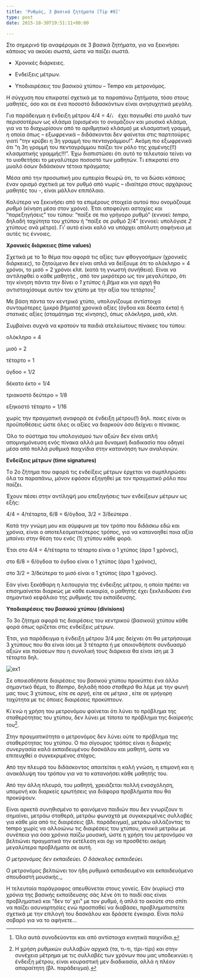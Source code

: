 ```yaml
---
title: 'Ρυθμός, 3 βασικά ζητήματα [Tip #8]'
type: post
date: 2015-10-30T19:51:11+00:00

---
```

Στο σημερινό tip αναφέρομαι σε 3 βασικά ζητήματα, για να ξεκινήσει κάποιος να ακούει σωστά, ώστε να παίζει σωστά.

  * Χρονικές διάρκειες.

  * Ενδείξεις μέτρων.

  * Υποδιαιρέσεις του βασικού χτύπου &#8211; Tempo και μετρονόμος.

Η σύγχυση που επικρατεί σχετικά με τα παραπάνω ζητήματα, τόσο στους μαθητές, όσο και σε ένα ποσοστό διδασκόντων είναι ανησυχητικά μεγάλη.

Για παράδειγμα η ένδειξη μέτρου 4/4 = 4/♩ έχει παγιωθεί στο μυαλό των περισσοτέρων ως κλάσμα (ορισμένοι το ονομάζουν και μουσικό κλάσμα, για να το διαχωρίσουν από το αριθμητικό κλάσμα) με κλασματική γραμμή, η οποία όπως &#8211; εξωφρενικά &#8211; διδάσκονται δεν φαίνεται στις παρτιτούρες γιατί &#8220;την κρύβει η 3η γραμμή του πενταγράμμου!&#8221;. Ακόμη πιο εξωφρενικά ότι &#8220;η 3η γραμμή του πενταγράμμου παίζει τον ρόλο της χαμένης(!!) κλασματικής γραμμής!!!&#8221;. Έχω διαπιστώσει ότι αυτό το τελευταίο τείνει να το υιοθετήσει το μεγαλύτερο ποσοστό των μαθητών. Τι επικρατεί στο μυαλό όσων διδάσκουν τέτοια πράγματα;

Μέσα από την προσωπική μου εμπειρία θεωρώ ότι, το να δώσει κάποιος έναν ορισμό σχετικά με τον ρυθμό από νωρίς &#8211; ιδιαίτερα στους αρχάριους μαθητές του -, είναι μάλλον επιπόλαιο.

Καλύτερα να ξεκινήσει από τα επιμέρους στοιχεία αυτού που ονομάζουμε _ρυθμό_ (κίνηση μέσα στον χρόνο). Έτσι αποφεύγει αστοχίες και &#8220;παρεξηγήσεις&#8221; του τύπου: &#8220;παίξε σε πιο γρήγορο ρυθμό&#8221; (εννοεί: _tempo_, δηλαδή ταχύτητα του χτύπου ή &#8220;παίξε σε ρυθμό 2/4&#8221; (εννοεί: υπολόγισε _2 χτύπους_ ανά μέτρο). Γι&#8217; αυτό είναι καλό να υπάρχει απόλυτη σαφήνεια με αυτές τις έννοιες.

**Χρονικές διάρκειες (time values)**

Σχετικά με το 1ο θέμα που αφορά τις αξίες των φθογγοσήμων (χρονικές διάρκειες), το ζητούμενο δεν είναι απλά να δείξουμε ότι το ολόκληρο = 4 χρόνοι, το μισό = 2 χρόνοι κλπ. (κατά τη γνωστή συνήθεια). Είναι να αντιληφθεί ο κάθε μαθητής , από τον μικρότερο ως τον μεγαλύτερο, ότι την κίνηση πάντα την δίνει ο _1 χτύπος_ ή _βήμα_ και για αρχή θα αντιστοιχίσουμε αυτόν τον χτύπο με την αξία του τετάρτου[^1]

Με βάση πάντα τον κεντρικό χτύπο, υπολογίζουμε αντίστοιχα συντομότερες (μικρά βήματα) χρονικά αξίες (όγδοα και δέκατα έκτα) ή στατικές αξίες (σταμάτημα της κίνησης), όπως ολόκληρα, μισά, κλπ.

Συμβαίνει συχνά να κρατούν τα παιδιά ατελείωτους πίνακες του τύπου:

ολόκληρο = 4

μισό = 2

τέταρτο = 1

όγδοο = 1/2

δέκατο έκτο = 1/4

τριακοστό δεύτερο = 1/8

εξηκοστό τέταρτο = 1/16

χωρίς την πραγματική αναφορά σε ένδειξη μέτρου(!) δηλ. ποιες είναι οι προϋποθέσεις ώστε όλες οι αξίες να διαρκούν όσο δείχνει ο πίνακας.

Όλο το σύστημα του υπολογισμού των αξιών δεν είναι απλή απομνημόνευση ενός πίνακα αλλά μια δυναμική διαδικασία που οδηγεί μέσα από πολλά ρυθμικά παιχνίδια στην κατανόηση των αναλογιών.

**Ενδείξεις μέτρων (time signatures)**

Τo 2ο ζήτημα που αφορά τις ενδείξεις μέτρων έρχεται να συμπληρώσει όλα τα παραπάνω, μόνον εφόσον εξηγηθεί με τον πραγματικό ρόλο που παίζει.

Έχουν πέσει στην αντίληψή μου επεξηγήσεις των ενδείξεων μέτρων ως εξής:
  
4/4 = 4/τέταρτα, 6/8 = 6/όγδοα, 3/2 = 3/δεύτερα .

Κατά την γνώμη μου και σύμφωνα με τον τρόπο που διδάσκω εδώ και χρόνια, είναι ο αποτελεσματικότερος τρόπος, για να κατανοηθεί ποια αξία μπαίνει στην θέση του ενός (1) χτύπου κάθε φορά.

Έτσι στο 4/4 = 4/τέταρτα το τέταρτο είναι ο 1 χτύπος (άρα 1 χρόνος),

στο 6/8 = 6/όγδοα το όγδοο είναι ο 1 χτύπος (άρα 1 χρόνος),

στο 3/2 = 3/δεύτερα το μισό είναι ο 1 χτύπος (άρα 1 χρόνος).

Εάν γίνει ξεκάθαρη η λειτουργία της ένδειξης μέτρου, η οποία πρέπει να επισημαίνεται διαρκώς με κάθε ευκαιρία, ο μαθητής έχει ξεκλειδώσει ένα σημαντικό κεφάλαιο της ρυθμικής του εκπαίδευσης.

**Υποδιαιρέσεις του βασικού χτύπου (divisions)**

Το 3ο ζήτημα αφορά τις διαιρέσεις του κεντρικού (βασικού) χτύπου κάθε φορά όπως ορίζεται στις ενδείξεις μέτρων.

Έτσι, για παράδειγμα η ένδειξη μέτρου 3/4 μας δείχνει ότι θα μετρήσουμε 3 χτύπους που θα είναι ίσοι με 3 τέταρτα ή με οποιονδήποτε συνδυασμό αξιών και παύσεων που η συνολική τους διάρκεια θα είναι ίση με 3 τέταρτα δηλ.

![ex1](/scan-291015-e1446198691371.jpg)

Σε οποιεσδήποτε διαιρέσεις του βασικού χτύπου προκύπτει ένα άλλο σημαντικό θέμα, το _8tempo_, δηλαδή πόσο _σταθερά_ θα λέμε με την φωνή μας τους 3 χτύπους, είτε σε _αργή_, είτε σε _μέτρια_ , είτε σε _γρήγορη_ ταχύτητα με τις όποιες διαιρέσεις προκύπτουν.

Κι΄ενώ η χρήση του μετρονόμου φαίνεται ότι λύνει το πρόβλημα της σταθερότητας του χτύπου, δεν λύνει με τίποτα το πρόβλημα της διαίρεσής του[^2].

Στην πραγματικότητα ο μετρονόμος δεν λύνει ούτε το πρόβλημα της σταθερότητας του χτύπου. Ο πιο σίγουρος τρόπος είναι η διαρκής συνεργασία καλά εκπαιδευμένου δασκάλου και μαθητή, ώστε να επιτευχθεί ο συγκεκριμένος στόχος.

Από την πλευρά του διδάσκοντος απαιτείται η καλή γνώση, η επιμονή και η ανακάλυψη του τρόπου για να το κατανοήσει κάθε μαθητής του.

Από την άλλη πλευρά, του μαθητή, χρειάζεται πολλή ενασχόληση, υπομονή και διαρκείς ερωτήσεις για διάφορα προβλήματα που θα προκύψουν.

Είναι αρκετά συνηθισμένο το φαινόμενο παιδιών που δεν γνωρίζουν τι σημαίνει, μετράω σταθερά, μετράω φωναχτά με συγκεκριμένες συλλαβές για κάθε μία από τις διαιρέσεις (βλ. παράδειγμα), μετράω αλλάζοντας το tempo χωρίς να αλλοιώνω τις διαιρέσεις του χτύπου, γενικά μετράω με συνέπεια για όσα χρόνια παίζω μουσική, ώστε η χρήση του μετρονόμου να βελτιώνει πραγματικά την εκτέλεση και όχι να προσθέτει ακόμη μεγαλύτερα προβλήματα σε αυτή.

_Ο μετρονόμος δεν εκπαιδεύει. Ο δάσκαλος εκπαιδεύει._
  
Ο μετρονόμος βελτιώνει τον ήδη ρυθμικά εκπαιδευμένο και εκπαιδευόμενο σπουδαστή μουσικής._

Η τελευταία παράγραφος απευθύνεται στους γονείς. Εάν (κυρίως) στα χρόνια της βασικής εκπαίδευσης σάς λένε ότι το παιδί σας είναι προβληματικό και &#8220;δεν το&#8217; χει&#8221; με τον ρυθμό, ή απλά το ακούτε στο σπίτι να παίζει ασυναρτησίες ενώ προσπαθεί να διαβάσει, προβληματιστείτε σχετικά με την επιλογή του δασκάλου και δράσετε έγκαιρα. Είναι πολύ σοβαρό για να το αφήνετε&#8230;


[^1]:    
    Όλα αυτά συνοδεύονται και από αντίστοιχα κινητικά παιχνίδια.

[^2]:    
    Η χρήση ρυθμικών συλλαβών αρχικά (τα, τι-τι, τίρι-τίρι) και στην συνέχεια μέτρημα με τις συλλαβές των χρόνων που μας υποδεικνύει η ένδειξη μέτρου, είναι κουραστική μεν διαδικασία, αλλά η πλέον απαραίτητη (βλ. παράδειγμα).